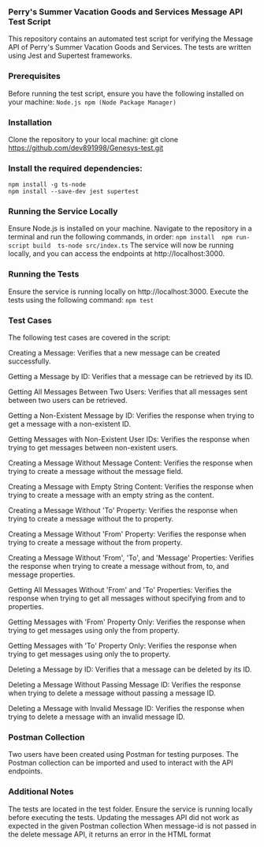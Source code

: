 ### Perry's Summer Vacation Goods and Services Message API Test Script
This repository contains an automated test script for verifying the Message API of Perry's Summer Vacation Goods and Services. The tests are written using Jest and Supertest frameworks.

### Prerequisites
Before running the test script, ensure you have the following installed on your machine:
	```Node.js
	npm (Node Package Manager)```

### Installation
Clone the repository to your local machine:
	git clone https://github.com/dev891998/Genesys-test.git

### Install the required dependencies:
	npm install -g ts-node 
	npm install --save-dev jest supertest

### Running the Service Locally
Ensure Node.js is installed on your machine. Navigate to the repository in a terminal and run the following commands, in order:
	```npm install 
	npm run-script build 
	ts-node src/index.ts```
The service will now be running locally, and you can access the endpoints at http://localhost:3000.

### Running the Tests
Ensure the service is running locally on http://localhost:3000. Execute the tests using the following command:
	```npm test```

### Test Cases
The following test cases are covered in the script:

Creating a Message: Verifies that a new message can be created successfully.

Getting a Message by ID: Verifies that a message can be retrieved by its ID.

Getting All Messages Between Two Users: Verifies that all messages sent between two users can be retrieved.

Getting a Non-Existent Message by ID: Verifies the response when trying to get a message with a non-existent ID.

Getting Messages with Non-Existent User IDs: Verifies the response when trying to get messages between non-existent users.

Creating a Message Without Message Content: Verifies the response when trying to create a message without the message field.

Creating a Message with Empty String Content: Verifies the response when trying to create a message with an empty string as the content.

Creating a Message Without 'To' Property: Verifies the response when trying to create a message without the to property.

Creating a Message Without 'From' Property: Verifies the response when trying to create a message without the from property.

Creating a Message Without 'From', 'To', and 'Message' Properties: Verifies the response when trying to create a message without from, to, and message properties.

Getting All Messages Without 'From' and 'To' Properties: Verifies the response when trying to get all messages without specifying from and to properties.

Getting Messages with 'From' Property Only: Verifies the response when trying to get messages using only the from property.

Getting Messages with 'To' Property Only: Verifies the response when trying to get messages using only the to property.

Deleting a Message by ID: Verifies that a message can be deleted by its ID.

Deleting a Message Without Passing Message ID: Verifies the response when trying to delete a message without passing a message ID.

Deleting a Message with Invalid Message ID: Verifies the response when trying to delete a message with an invalid message ID.

### Postman Collection
Two users have been created using Postman for testing purposes. The Postman collection can be imported and used to interact with the API endpoints.

### Additional Notes
The tests are located in the test folder. Ensure the service is running locally before executing the tests.
Updating the messages API did not work as expected in the given Postman collection
When message-id is not passed in the delete message API, it returns an error in the HTML format
